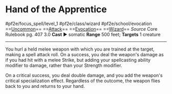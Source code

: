 # Hand of the Apprentice
#pf2e/focus_spell/level_1 #pf2e/class/wizard #pf2e/school/evocation 
==[Uncommon](Uncommon.md)== ==[Attack](Attack.md)== ==[Evocation](Evocation.md)== ==[Wizard](Wizard.md)==
*Source* Core Rulebook pg. 407 3.0
**Cast** ► somatic
**Range** 500 feet; **Targets** 1 creature

---
You hurl a held melee weapon with which you are trained at the target, making a spell attack roll. On a success, you deal the weapon's damage as if you had hit with a melee Strike, but adding your spellcasting ability modifier to damage, rather than your Strength modifier.

On a critical success, you deal double damage, and you add the weapon's critical specialization effect. Regardless of the outcome, the weapon flies back to you and returns to your hand.